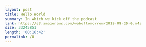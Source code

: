 ```yaml
---
layout: post
title: Hello World
summary: In which we kick off the podcast
link: https://s3.amazonaws.com/weboftomorrow/2015-08-25-0.m4a
size: 33245851
length: '00:16:42'
permalink: /0
---
```


